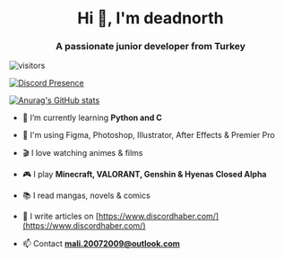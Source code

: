 <h1 align="center">Hi 👋, I'm deadnorth</h1>
<h3 align="center">A passionate junior developer from Turkey</h3>

![visitors](https://visitor-badge.glitch.me/badge?page_id=page.id&left_color=green&right_color=red)

[![Discord Presence](https://lanyard.cnrad.dev/api/971120135656058901?theme=dark&bg=390666)](https://discord.com/users/971120135656058901)

[![Anurag's GitHub stats](https://github-readme-stats.vercel.app/api?username=deadnorth)](https://github.com/anuraghazra/github-readme-stats)

- 🌱 I’m currently learning **Python and C**

- 🧶 I'm using Figma, Photoshop, Illustrator, After Effects & Premier Pro

- 🎬 I love watching animes & films 

- 🎮 I play **Minecraft, VALORANT, Genshin & Hyenas Closed Alpha**

- 📚 I read mangas, novels & comics

- 📝 I write articles on [https://www.discordhaber.com/](https://www.discordhaber.com/)

- 📫 Contact **mali.20072009@outlook.com**







